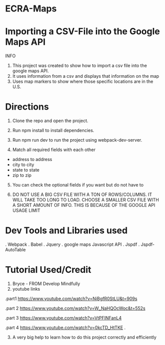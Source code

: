# ECRA-Maps

# Importing a CSV-File into the Google Maps API
INFO
1. This project was created to show how to import a csv file into the google maps API.
2. It uses information from a csv and displays that information on the map
3. Uses map markers to show where those specific locations are in the U.S.


# Directions
1. Clone the repo and open the project.

2. Run npm install to install dependencies.

3. Run npm run dev to run the project using webpack-dev-server.

4. Match all required fields with each other
 - address to address
 - city to city
 - state to state
 - zip to zip
 
5. You can check the optional fields if you want but do not have to
 
6. DO NOT USE A BIG CSV FILE WITH A TON OF ROWS/COLUMNS. IT WILL TAKE TOO LONG TO LOAD. CHOOSE A SMALLER CSV FILE WITH A SHORT AMOUNT OF INFO. THIS IS BECAUSE OF THE GOOGLE API USAGE LIMIT


# Dev Tools and Libraries used
. Webpack
. Babel
. Jquery
. google maps Javascript API
. Jspdf
. Jspdf-AutoTable

# Tutorial Used/Credit 
1. Bryce -  FROM Develop Mindfully
2. youtube links

 .part1 https://www.youtube.com/watch?v=NjBgfR0StLU&t=909s

 .part 2 https://www.youtube.com/watch?v=W_NaHQOcWoc&t=552s
 
 .part 3 https://www.youtube.com/watch?v=VtPFINFanL4
 
 .part 4 https://www.youtube.com/watch?v=0kcTD_HtTKE .

3. A very big help to learn how to do this project correctly and efficiently


